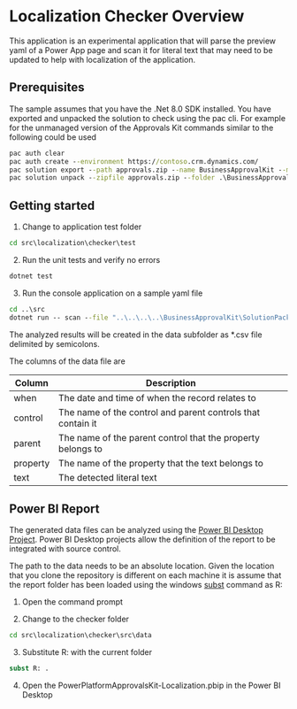 # Localization Checker Overview

This application is an experimental application that will parse the preview yaml of a Power App page and scan it for literal text that may need to be updated to help with localization of the application.

## Prerequisites

The sample assumes that you have the .Net 8.0 SDK installed. You have exported and unpacked the solution to check using the pac cli. For example for the unmanaged version of the Approvals Kit commands similar to the following could be used

```cmd
pac auth clear
pac auth create --environment https://contoso.crm.dynamics.com/  
pac solution export --path approvals.zip --name BusinessApprovalKit --managed "false"
pac solution unpack --zipfile approvals.zip --folder .\BusinessApprovalKit\ --processCanvasApps --localize
```

## Getting started

1. Change to application test folder

```cmd
cd src\localization\checker\test
```

2. Run the unit tests and verify no errors

```cmd
dotnet test
```

3. Run the console application on a sample yaml file

```cmd
cd ..\src
dotnet run -- scan --file "..\..\..\..\BusinessApprovalKit\SolutionPackage\src\CanvasApps\src\cat_processdesigner_57f47\Src\scrWorkflowDesignerScreen.fx.yaml" --config config.yaml
```

The analyzed results will be created in the data subfolder as *.csv file delimited by semicolons.

The columns of the data file are

| Column | Description |
|--------|-------------|
| when   | The date and time of when the record relates to |
| control | The name of the control and parent controls that contain it |
| parent | The name of the parent control that the property belongs to |
| property | The name of the property that the text belongs to |
| text | The detected literal text |

## Power BI Report

The generated data files can be analyzed using the [Power BI Desktop Project](https://learn.microsoft.com/power-bi/developer/projects/projects-overview). Power BI Desktop projects allow the definition of the report to be integrated with source control.

The path to the data needs to be an absolute location. Given the location that you clone the repository is different on each machine it is assume that the report folder has been loaded using the windows [subst](https://learn.microsoft.com/windows-server/administration/windows-commands/subst) command as R:

1. Open the command prompt

2. Change to the checker folder

```cmd
cd src\localization\checker\src\data
```

3. Substitute R: with the current folder

```cmd
subst R: .
```

4. Open the PowerPlatformApprovalsKit-Localization.pbip in the Power BI Desktop
